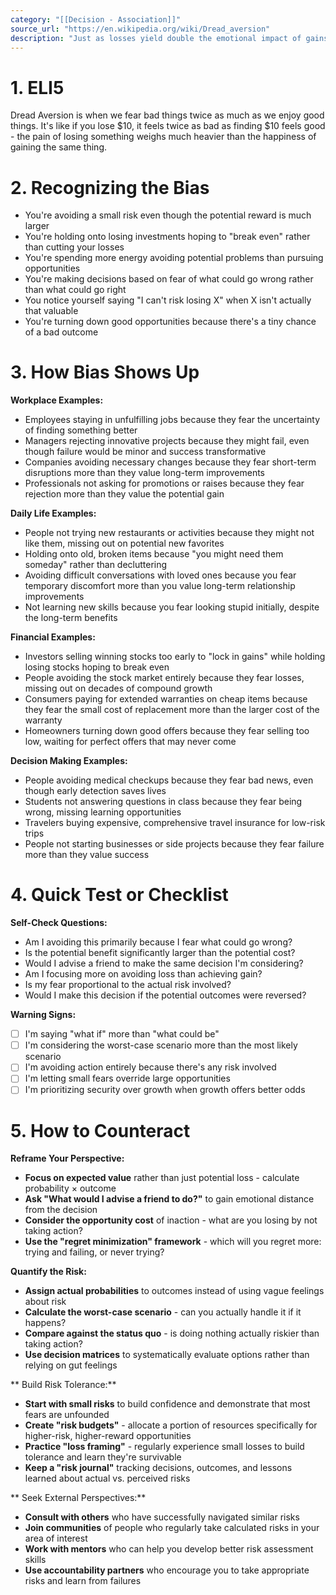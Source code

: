 ```yaml
---
category: "[[Decision - Association]]"
source_url: "https://en.wikipedia.org/wiki/Dread_aversion"
description: "Just as losses yield double the emotional impact of gains dread yields double the emotional impact of savouring"
---
```


# 1. ELI5

Dread Aversion is when we fear bad things twice as much as we enjoy good things. It's like if you lose $10, it feels twice as bad as finding $10 feels good - the pain of losing something weighs much heavier than the happiness of gaining the same thing.

# 2. Recognizing the Bias

- You're avoiding a small risk even though the potential reward is much larger
- You're holding onto losing investments hoping to "break even" rather than cutting your losses
- You're spending more energy avoiding potential problems than pursuing opportunities
- You're making decisions based on fear of what could go wrong rather than what could go right
- You notice yourself saying "I can't risk losing X" when X isn't actually that valuable
- You're turning down good opportunities because there's a tiny chance of a bad outcome

# 3. How Bias Shows Up

**Workplace Examples:**
- Employees staying in unfulfilling jobs because they fear the uncertainty of finding something better
- Managers rejecting innovative projects because they might fail, even though failure would be minor and success transformative
- Companies avoiding necessary changes because they fear short-term disruptions more than they value long-term improvements
- Professionals not asking for promotions or raises because they fear rejection more than they value the potential gain

**Daily Life Examples:**
- People not trying new restaurants or activities because they might not like them, missing out on potential new favorites
- Holding onto old, broken items because "you might need them someday" rather than decluttering
- Avoiding difficult conversations with loved ones because you fear temporary discomfort more than you value long-term relationship improvements
- Not learning new skills because you fear looking stupid initially, despite the long-term benefits

**Financial Examples:**
- Investors selling winning stocks too early to "lock in gains" while holding losing stocks hoping to break even
- People avoiding the stock market entirely because they fear losses, missing out on decades of compound growth
- Consumers paying for extended warranties on cheap items because they fear the small cost of replacement more than the larger cost of the warranty
- Homeowners turning down good offers because they fear selling too low, waiting for perfect offers that may never come

**Decision Making Examples:**
- People avoiding medical checkups because they fear bad news, even though early detection saves lives
- Students not answering questions in class because they fear being wrong, missing learning opportunities
- Travelers buying expensive, comprehensive travel insurance for low-risk trips
- People not starting businesses or side projects because they fear failure more than they value success

# 4. Quick Test or Checklist

**Self-Check Questions:**
- Am I avoiding this primarily because I fear what could go wrong?
- Is the potential benefit significantly larger than the potential cost?
- Would I advise a friend to make the same decision I'm considering?
- Am I focusing more on avoiding loss than achieving gain?
- Is my fear proportional to the actual risk involved?
- Would I make this decision if the potential outcomes were reversed?

**Warning Signs:**
- [ ] I'm saying "what if" more than "what could be"
- [ ] I'm considering the worst-case scenario more than the most likely scenario
- [ ] I'm avoiding action entirely because there's any risk involved
- [ ] I'm letting small fears override large opportunities
- [ ] I'm prioritizing security over growth when growth offers better odds

# 5. How to Counteract

**Reframe Your Perspective:**
- **Focus on expected value** rather than just potential loss - calculate probability × outcome
- **Ask "What would I advise a friend to do?"** to gain emotional distance from the decision
- **Consider the opportunity cost** of inaction - what are you losing by not taking action?
- **Use the "regret minimization" framework** - which will you regret more: trying and failing, or never trying?

**Quantify the Risk:**
- **Assign actual probabilities** to outcomes instead of using vague feelings about risk
- **Calculate the worst-case scenario** - can you actually handle it if it happens?
- **Compare against the status quo** - is doing nothing actually riskier than taking action?
- **Use decision matrices** to systematically evaluate options rather than relying on gut feelings

** Build Risk Tolerance:**
- **Start with small risks** to build confidence and demonstrate that most fears are unfounded
- **Create "risk budgets"** - allocate a portion of resources specifically for higher-risk, higher-reward opportunities
- **Practice "loss framing"** - regularly experience small losses to build tolerance and learn they're survivable
- **Keep a "risk journal"** tracking decisions, outcomes, and lessons learned about actual vs. perceived risks

** Seek External Perspectives:**
- **Consult with others** who have successfully navigated similar risks
- **Join communities** of people who regularly take calculated risks in your area of interest
- **Work with mentors** who can help you develop better risk assessment skills
- **Use accountability partners** who encourage you to take appropriate risks and learn from failures

